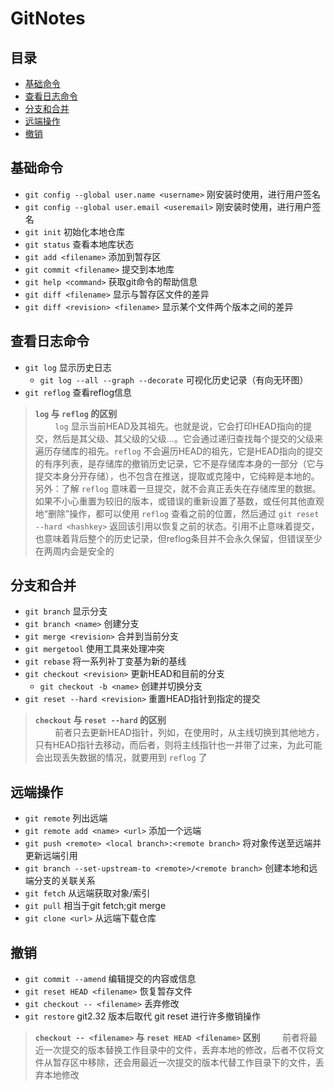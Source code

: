 # GitNotes  

## 目录

- [基础命令](#基础命令)
- [查看日志命令](#查看日志命令)
- [分支和合并](#分支和合并)
- [远端操作](#远端操作)
- [撤销](#撤销)

## 基础命令  

- `git config --global user.name <username>` 刚安装时使用，进行用户签名  
- `git config --global user.email <useremail>` 刚安装时使用，进行用户签名  
- `git init` 初始化本地仓库   
- `git status` 查看本地库状态  
- `git add <filename>` 添加到暂存区  
- `git commit <filename>` 提交到本地库
- `git help <command>` 获取git命令的帮助信息
- `git diff <filename>` 显示与暂存区文件的差异  
- `git diff <revision> <filename>` 显示某个文件两个版本之间的差异  

## 查看日志命令

- `git log` 显示历史日志  
  - `git log --all --graph --decorate` 可视化历史记录（有向无环图）  
- `git reflog` 查看reflog信息
   
>**`log` 与 `reflog` 的区别**  
>&nbsp;&nbsp;&nbsp;&nbsp;&nbsp;&nbsp;&nbsp;&nbsp;`log` 显示当前HEAD及其祖先。也就是说，它会打印HEAD指向的提交，然后是其父级、其父级的父级...。它会通过递归查找每个提交的父级来遍历存储库的祖先。`reflog` 不会遍历HEAD的祖先，它是HEAD指向的提交的有序列表，是存储库的撤销历史记录，它不是存储库本身的一部分（它与提交本身分开存储），也不包含在推送，提取或克隆中，它纯粹是本地的。  
>另外：了解 `reflog` 意味着一旦提交，就不会真正丢失在存储库里的数据。如果不小心重置为较旧的版本，或错误的重新设置了基数，或任何其他直观地“删除”操作，都可以使用 `reflog` 查看之前的位置，然后通过 `git reset --hard <hashkey>` 返回该引用以恢复之前的状态。引用不止意味着提交，也意味着背后整个的历史记录，但reflog条目并不会永久保留，但错误至少在两周内会是安全的  

## 分支和合并

- `git branch` 显示分支  
- `git branch <name>` 创建分支  
- `git merge <revision>` 合并到当前分支  
- `git mergetool` 使用工具来处理冲突  
- `git rebase` 将一系列补丁变基为新的基线  
- `git checkout <revision>` 更新HEAD和目前的分支  
  - `git checkout -b <name>` 创建并切换分支
- `git reset --hard <revision>` 重置HEAD指针到指定的提交

>**`checkout` 与 `reset --hard` 的区别**  
>&nbsp;&nbsp;&nbsp;&nbsp;&nbsp;&nbsp;&nbsp;&nbsp;前者只去更新HEAD指针，列如，在使用时，从主线切换到其他地方，只有HEAD指针去移动，而后者，则将主线指针也一并带了过来，为此可能会出现丢失数据的情况，就要用到 `reflog` 了  

## 远端操作  

- `git remote` 列出远端  
- `git remote add <name> <url>` 添加一个远端  
- `git push <remote> <local branch>:<remote branch>` 将对象传送至远端并更新远端引用  
- `git branch --set-upstream-to <remote>/<remote branch>` 创建本地和远端分支的关联关系  
- `git fetch` 从远端获取对象/索引  
- `git pull` 相当于git fetch;git merge  
- `git clone <url>` 从远端下载仓库  

## 撤销

- `git commit --amend` 编辑提交的内容或信息  
- `git reset HEAD <filename>` 恢复暂存文件  
- `git checkout -- <filename>` 丢弃修改  
- `git restore` git2.32 版本后取代 git reset 进行许多撤销操作

>**`checkout -- <filename>` 与 `reset HEAD <filename>` 区别**
>&nbsp;&nbsp;&nbsp;&nbsp;&nbsp;&nbsp;&nbsp;&nbsp;前者将最近一次提交的版本替换工作目录中的文件，丢弃本地的修改，后者不仅将文件从暂存区中移除，还会用最近一次提交的版本代替工作目录下的文件，丢弃本地修改  
